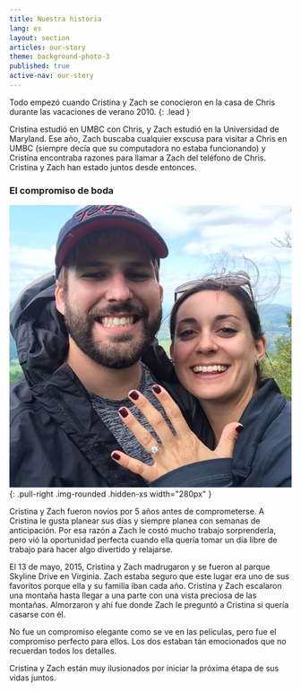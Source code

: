 ```yaml
---
title: Nuestra historia
lang: es
layout: section
articles: our-story
theme: background-photo-3
published: true
active-nav: our-story
---
```

Todo empezó cuando Cristina y Zach se conocieron en la casa de
Chris durante las vacaciones de verano 2010.
{: .lead }

Cristina estudió en
UMBC con Chris, y Zach estudió en la Universidad de Maryland.
Ese año, Zach buscaba cualquier exscusa para visitar a Chris en
UMBC (siempre decía que su computadora no estaba funcionando) y
Cristina encontraba razones para llamar a Zach del teléfono de
Chris. Cristina y Zach han estado juntos desde entonces.

### El compromiso de boda

![Cristina y Zach a "Shenandoah National Park"](/assets/engagement_w.jpg){: .pull-right .img-rounded .hidden-xs width="280px" }

Cristina y Zach fueron novios por 5 años antes de
comprometerse. A Cristina le gusta planear sus días y siempre
planea con semanas de anticipación. Por esa razón a Zach le
costó mucho trabajo sorprenderla, pero vió la oportunidad
perfecta cuando ella quería tomar un día libre de trabajo para
hacer algo divertido y relajarse.

El 13 de mayo, 2015, Cristina y Zach madrugaron y se fueron al
parque Skyline Drive en Virginia. Zach estaba seguro que este
lugar era uno de sus favoritos porque ella y su familia iban
cada año. Cristina y Zach escalaron una montaña hasta llegar a
una parte con una vista preciosa de las montañas. Almorzaron y
ahí fue donde Zach le preguntó a Cristina si quería casarse
con él.  

No fue un compromiso elegante como se ve en las películas,
pero fue el compromiso perfecto para ellos. Los dos estaban
tán emocionados que no recuerdan todos los detalles.

Cristina y Zach están muy ilusionados por iniciar la próxima
étapa de sus vidas juntos.
